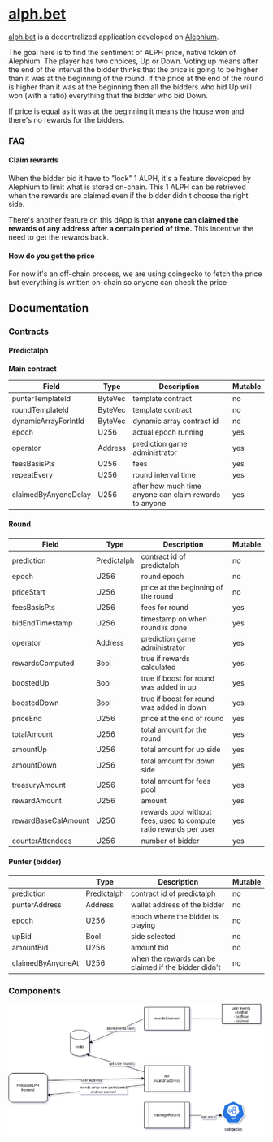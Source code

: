 # [alph.bet](https://alph.bet)

[alph.bet](https://alph.bet) is a decentralized application developed on [Alephium](https://alephium.org).

The goal here is to find the sentiment of ALPH price, native token of Alephium. The player has two choices, Up or Down. Voting up means after the end of the interval the bidder thinks that the price is going to be higher than it was at the beginning of the round. If the price at the end of the round is higher than it was at the beginning then all the bidders who bid Up will won (with a ratio) everything that the bidder who bid Down.

If price is equal as it was at the beginning it means the house won and there's no rewards for the bidders.


### FAQ

#### Claim rewards

When the bidder bid it have to "lock" 1 ALPH, it's a feature developed by Alephium to limit what is stored on-chain. This 1 ALPH can be retrieved when the rewards are claimed even if the bidder didn't choose the right side.

There's another feature on this dApp is that **anyone can claimed the rewards of any address after a certain period of time.** This incentive the need to get the rewards back.

#### How do you get the price

For now it's an off-chain process, we are using coingecko to fetch the price but everything is written on-chain so anyone can check the price

## Documentation

### Contracts

#### Predictalph

**Main contract**

Field                | Type    | Description                                            | Mutable
-------------------- | ------- | ------------------------------------------------------ | -------
punterTemplateId     | ByteVec | template contract                                      | no
roundTemplateId      | ByteVec | template contract                                      | no
dynamicArrayForIntId | ByteVec | dynamic array contract id                              | no
epoch                | U256    | actual epoch running                                   | yes
operator             | Address | prediction game administrator                          | yes
feesBasisPts         | U256    | fees                                                   | yes
repeatEvery          | U256    | round interval time                                    | yes
claimedByAnyoneDelay | U256    | after how much time anyone can claim rewards to anyone | yes

#### Round

| Field               | Type        | Description                                                       | Mutable |
|---------------------|-------------|-------------------------------------------------------------------|---------|
| prediction          | Predictalph | contract id of predictalph                                        | no      |
| epoch               | U256        | round epoch                                                       | no      |
| priceStart          | U256        | price at the beginning of the round                               | no      |
| feesBasisPts        | U256        | fees for round                                                    | yes     |
| bidEndTimestamp     | U256        | timestamp on when round is done                                   | yes     |
| operator            | Address     | prediction game administrator                                     | yes     |
| rewardsComputed     | Bool        | true if rewards calculated                                        | yes     |
| boostedUp           | Bool        | true if boost for round was added in up                           | yes     |
| boostedDown         | Bool        | true if boost for round was added in down                         | yes     |
| priceEnd            | U256        | price at the end of round                                         | yes     |
| totalAmount         | U256        | total amount for the round                                        | yes     |
| amountUp            | U256        | total amount for up side                                          | yes     |
| amountDown          | U256        | total amount for down side                                        | yes     |
| treasuryAmount      | U256        | total amount for fees pool                                        | yes     |
| rewardAmount        | U256        | amount                                                            | yes     |
| rewardBaseCalAmount | U256        | rewards pool without fees, used to compute ratio rewards per user | yes     |
| counterAttendees    | U256        | number of bidder                                                  | yes     |


#### Punter (bidder)

|                   | Type        | Description                                          | Mutable |
|-------------------|-------------|------------------------------------------------------|---------|
| prediction        | Predictalph | contract id of predictalph                           | no      |
| punterAddress     | Address     | wallet address of the bidder                         | no      |
| epoch             | U256        | epoch where the bidder is playing                    | no      |
| upBid             | Bool        | side selected                                        | no      |
| amountBid         | U256        | amount bid                                           | no      |
| claimedByAnyoneAt | U256        | when the rewards can be claimed if the bidder didn't | no      |



### Components

![](./docs/img/components.png)